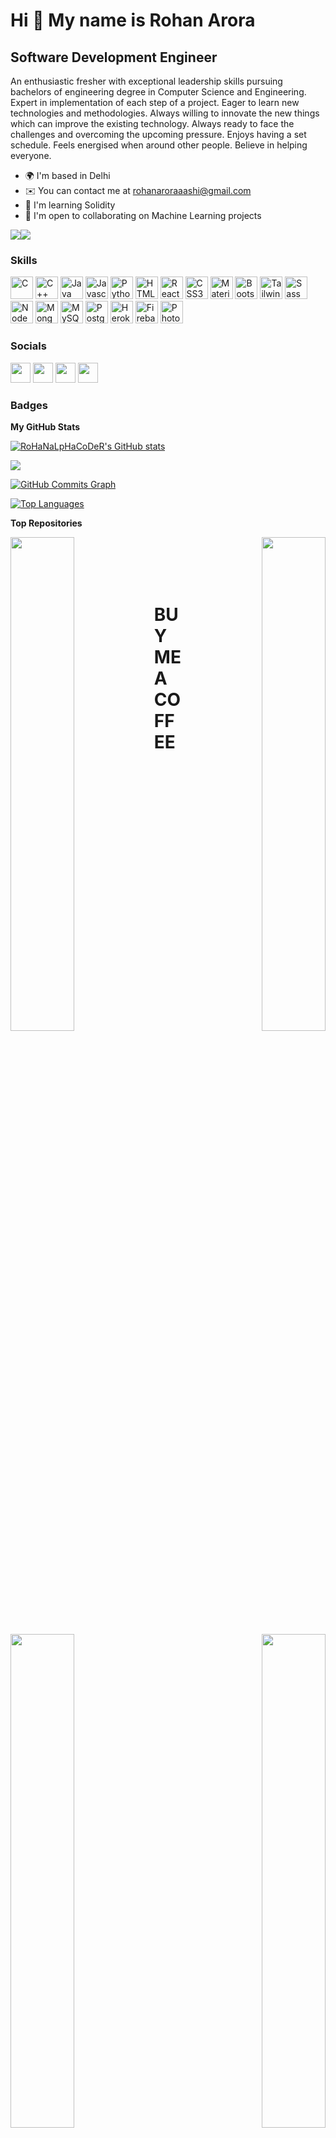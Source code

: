 Hi 👋 My name is Rohan Arora
============================

Software Development Engineer
-----------------------------

An enthusiastic fresher with exceptional leadership skills pursuing bachelors of engineering degree in Computer Science and Engineering. Expert in implementation of each step of a project. Eager to learn new technologies and methodologies. Always willing to innovate the new things which can improve the existing technology. Always ready to face the challenges and overcoming the upcoming pressure. Enjoys having a set schedule. Feels energised when around other people. Believe in helping everyone.

* 🌍  I'm based in Delhi
* ✉️  You can contact me at [rohanaroraaashi@gmail.com](mailto:rohanaroraaashi@gmail.com)
* 🧠  I'm learning Solidity
* 🤝  I'm open to collaborating on Machine Learning projects

<a href="https://www.twitter.com/RohanAr66587212" target="_blank" rel="noreferrer"><img
src="https://img.shields.io/twitter/follow/RohanAr66587212?logo=twitter&style=for-the-badge&color=6366f1&labelColor=000000"
/></a><a href="https://www.github.com/RoHaNaLpHaCoDeR" target="_blank" rel="noreferrer"><img
src="https://img.shields.io/github/followers/RoHaNaLpHaCoDeR?logo=github&style=for-the-badge&color=6366f1&labelColor=000000" /></a>
### Skills

<p align="left">
<a href="https://docs.microsoft.com/en-us/cpp/?view=msvc-170" target="_blank" rel="noreferrer"><img src="https://raw.githubusercontent.com/danielcranney/readme-generator/main/public/icons/skills/c-colored.svg" width="36" height="36" alt="C" /></a>
<a href="https://docs.microsoft.com/en-us/cpp/?view=msvc-170" target="_blank" rel="noreferrer"><img src="https://raw.githubusercontent.com/danielcranney/readme-generator/main/public/icons/skills/cplusplus-colored.svg" width="36" height="36" alt="C++" /></a>
<a href="https://www.oracle.com/java/" target="_blank" rel="noreferrer"><img src="https://raw.githubusercontent.com/danielcranney/readme-generator/main/public/icons/skills/java-colored.svg" width="36" height="36" alt="Java" /></a>
<a href="https://developer.mozilla.org/en-US/docs/Web/JavaScript" target="_blank" rel="noreferrer"><img src="https://raw.githubusercontent.com/danielcranney/readme-generator/main/public/icons/skills/javascript-colored.svg" width="36" height="36" alt="Javascript" /></a>
<a href="https://www.python.org/" target="_blank" rel="noreferrer"><img src="https://raw.githubusercontent.com/danielcranney/readme-generator/main/public/icons/skills/python-colored.svg" width="36" height="36" alt="Python" /></a>
<a href="https://developer.mozilla.org/en-US/docs/Glossary/HTML5" target="_blank" rel="noreferrer"><img src="https://raw.githubusercontent.com/danielcranney/readme-generator/main/public/icons/skills/html5-colored.svg" width="36" height="36" alt="HTML5" /></a>
<a href="https://reactjs.org/" target="_blank" rel="noreferrer"><img src="https://raw.githubusercontent.com/danielcranney/readme-generator/main/public/icons/skills/react-colored.svg" width="36" height="36" alt="React" /></a>
<a href="https://www.w3.org/TR/CSS/#css" target="_blank" rel="noreferrer"><img src="https://raw.githubusercontent.com/danielcranney/readme-generator/main/public/icons/skills/css3-colored.svg" width="36" height="36" alt="CSS3" /></a>
<a href="https://mui.com/" target="_blank" rel="noreferrer"><img src="https://raw.githubusercontent.com/danielcranney/readme-generator/main/public/icons/skills/materialui-colored.svg" width="36" height="36" alt="Material UI" /></a>
<a href="https://getbootstrap.com/" target="_blank" rel="noreferrer"><img src="https://raw.githubusercontent.com/danielcranney/readme-generator/main/public/icons/skills/bootstrap-colored.svg" width="36" height="36" alt="Bootstrap" /></a>
<a href="https://tailwindcss.com/" target="_blank" rel="noreferrer"><img src="https://raw.githubusercontent.com/danielcranney/readme-generator/main/public/icons/skills/tailwindcss-colored.svg" width="36" height="36" alt="TailwindCSS" /></a>
<a href="https://sass-lang.com/" target="_blank" rel="noreferrer"><img src="https://raw.githubusercontent.com/danielcranney/readme-generator/main/public/icons/skills/sass-colored.svg" width="36" height="36" alt="Sass" /></a>
<a href="https://nodejs.org/en/" target="_blank" rel="noreferrer"><img src="https://raw.githubusercontent.com/danielcranney/readme-generator/main/public/icons/skills/nodejs-colored.svg" width="36" height="36" alt="NodeJS" /></a>
<a href="https://www.mongodb.com/" target="_blank" rel="noreferrer"><img src="https://raw.githubusercontent.com/danielcranney/readme-generator/main/public/icons/skills/mongodb-colored.svg" width="36" height="36" alt="MongoDB" /></a>
<a href="https://www.mysql.com/" target="_blank" rel="noreferrer"><img src="https://raw.githubusercontent.com/danielcranney/readme-generator/main/public/icons/skills/mysql-colored.svg" width="36" height="36" alt="MySQL" /></a>
<a href="https://www.postgresql.org/" target="_blank" rel="noreferrer"><img src="https://raw.githubusercontent.com/danielcranney/readme-generator/main/public/icons/skills/postgresql-colored.svg" width="36" height="36" alt="PostgreSQL" /></a>
<a href="https://www.heroku.com/" target="_blank" rel="noreferrer"><img src="https://raw.githubusercontent.com/danielcranney/readme-generator/main/public/icons/skills/heroku-colored.svg" width="36" height="36" alt="Heroku" /></a>
<a href="https://firebase.google.com/" target="_blank" rel="noreferrer"><img src="https://raw.githubusercontent.com/danielcranney/readme-generator/main/public/icons/skills/firebase-colored.svg" width="36" height="36" alt="Firebase" /></a>
<a href="https://www.adobe.com/uk/products/photoshop.html" target="_blank" rel="noreferrer"><img src="https://raw.githubusercontent.com/danielcranney/readme-generator/main/public/icons/skills/photoshop-colored.svg" width="36" height="36" alt="Photoshop" /></a>
</p>

### Socials

<p align="left"> <a href="https://www.github.com/RoHaNaLpHaCoDeR" target="_blank" rel="noreferrer"><img src="https://raw.githubusercontent.com/danielcranney/readme-generator/main/public/icons/socials/github.svg" width="32" height="32" /></a> <a href="https://www.linkedin.com/in/rohanarora18/" target="_blank" rel="noreferrer"><img src="https://raw.githubusercontent.com/danielcranney/readme-generator/main/public/icons/socials/linkedin.svg" width="32" height="32" /></a> <a href="http://www.medium.com/@rohanarora1999" target="_blank" rel="noreferrer"><img src="https://raw.githubusercontent.com/danielcranney/readme-generator/main/public/icons/socials/medium.svg" width="32" height="32" /></a> <a href="https://www.twitter.com/RohanAr66587212" target="_blank" rel="noreferrer"><img src="https://raw.githubusercontent.com/danielcranney/readme-generator/main/public/icons/socials/twitter.svg" width="32" height="32" /></a>
</p>

### Badges

<b>My GitHub Stats</b>

<a href="http://www.github.com/RoHaNaLpHaCoDeR"><img src="https://github-readme-stats.vercel.app/api?username=RoHaNaLpHaCoDeR&show_icons=true&hide=&count_private=true&title_color=ef4444&text_color=22c55e&icon_color=6366f1&bg_color=000000&hide_border=true&show_icons=true" alt="RoHaNaLpHaCoDeR's GitHub stats" /></a>

<a href="http://www.github.com/RoHaNaLpHaCoDeR"><img src="https://github-readme-streak-stats.herokuapp.com/?user=RoHaNaLpHaCoDeR&stroke=22c55e&background=000000&ring=ef4444&fire=ef4444&currStreakNum=22c55e&currStreakLabel=ef4444&sideNums=22c55e&sideLabels=22c55e&dates=22c55e&hide_border=true" /></a>

<a href="http://www.github.com/RoHaNaLpHaCoDeR"><img src="https://activity-graph.herokuapp.com/graph?username=RoHaNaLpHaCoDeR&bg_color=000000&color=22c55e&line=6366f1&point=22c55e&area_color=000000&area=true&hide_border=true&custom_title=GitHub%20Commits%20Graph" alt="GitHub Commits Graph" /></a>

<a href="https://github.com/RoHaNaLpHaCoDeR" align="left"><img src="https://github-readme-stats.vercel.app/api/top-langs/?username=RoHaNaLpHaCoDeR&langs_count=10&title_color=ef4444&text_color=22c55e&icon_color=6366f1&bg_color=000000&hide_border=true&locale=en&custom_title=Top%20%Languages" alt="Top Languages" /></a>

<b>Top Repositories</b>

<div width="100%" align="center">
  
  <a href="https://github.com/RoHaNaLpHaCoDeR/Real-Time-Face-Mask-Detection" align="left">
    <img align="left" width="45%" src="https://github-readme-stats.vercel.app/api/pin/?username=RoHaNaLpHaCoDeR&repo=Real-Time-Face-Mask-Detection&title_color=ef4444&text_color=22c55e&icon_color=6366f1&bg_color=000000&hide_border=true&locale=en" />
  </a>
  
  <a href="https://github.com/RoHaNaLpHaCoDeR/FNDHL-Fake-News-Detection-in-Hindi-Language" align="right">
    <img align="right" width="45%" src="https://github-readme-stats.vercel.app/api/pin/?username=RoHaNaLpHaCoDeR&repo=FNDHL-Fake-News-Detection-in-Hindi-Language&title_color=ef4444&text_color=22c55e&icon_color=6366f1&bg_color=000000&hide_border=true&locale=en" />
  </a>
  
</div><br /><br /><br /><br />

<div width="100%" align="center">
  
  <a href="https://github.com/RoHaNaLpHaCoDeR/Echo-Chamber-in-Delhi-Election-2020" align="left">
    <img align="left" width="45%" src="https://github-readme-stats.vercel.app/api/pin/?username=RoHaNaLpHaCoDeR&repo=Echo-Chamber-in-Delhi-Election-2020&title_color=ef4444&text_color=22c55e&icon_color=6366f1&bg_color=000000&hide_border=true&locale=en" />
  </a>
  
  <a href="https://github.com/RoHaNaLpHaCoDeR/Multi-modal-Emotion-Analysis-on-COVID-19" align="right">
    <img align="right" width="45%" src="https://github-readme-stats.vercel.app/api/pin/?username=RoHaNaLpHaCoDeR&repo=Multi-modal-Emotion-Analysis-on-COVID-19&title_color=ef4444&text_color=22c55e&icon_color=6366f1&bg_color=000000&hide_border=true&locale=en" />
  </a>
  
</div>

<div>
  <h1>BUY ME A COFFEE</h1>
<div><br/><br/>

  <p><a href="https://www.buymeacoffee.com/rohanaroraw"><img src="https://cdn.buymeacoffee.com/buttons/v2/default-yellow.png" width="200" /></a></p>
</div>
</div>
